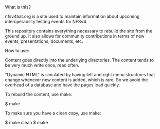 What is this?

nfsv4bat.org is a site used to maintain information about upcoming
interoperability testing events for NFSv4.

This repository contains everything necessary to rebuild the site
from the ground up. It also allows for community contributions
in terms of new events, presentations, documents, etc.

How to use:

Content goes directly into the underlying directories. The content
tends to be very much write once, read often.

"Dynamic HTML" is simulated by having left and right menu structures
that change whenever new content is added, which is rare. So we
avoid the overhead of a database and have the pages load quickly.

To rebuild the content, use make:

$ make

To make sure you have a clean copy, use make:

$ make clean
$ make
